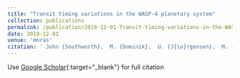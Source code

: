 ```yaml
---
title: "Transit timing variations in the WASP-4 planetary system"
collection: publications
permalink: /publication/2019-12-01-Transit-timing-variations-in-the-WASP-4-planetary-system
date: 2019-12-01
venue: 'mnras'
citation: ' John {Southworth},  M. {Dominik},  U. {J{\o}rgensen},  M. {Andersen},  V. {Bozza},  M. {Burgdorf},  G. {D&apos;Ago},  S. {Dib},  R. {Figuera Jaimes},  Y. {Fujii},  S. {Gill},  L. {Haikala},  T. {Hinse},  M. {Hundertmark},  E. {Khalouei},  H. {Korhonen},  P. {Longa-Pe{\~n}a},  L. {Mancini},  N. {Peixinho},  M. {Rabus},  S. {Rahvar},  S. {Sajadian},  J. {Skottfelt},  C. {Snodgrass},  P. {Spyratos},  J. {Tregloan-Reed},  E. {Unda-Sanzana},  C. {von Essen}, &quot;Transit timing variations in the WASP-4 planetary system.&quot; mnras, 2019.'
---
```

Use [Google Scholar](https://scholar.google.com/scholar?q=Transit+timing+variations+in+the+WASP+4+planetary+system){:target="_blank"} for full citation